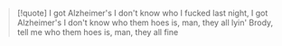 >[!quote] I got Alzheimer's
>  I don't know who I fucked last night, I got Alzheimer's
  I don't know who them hoes is, man, they all lyin'
  Brody, tell me who them hoes is, man, they all fine